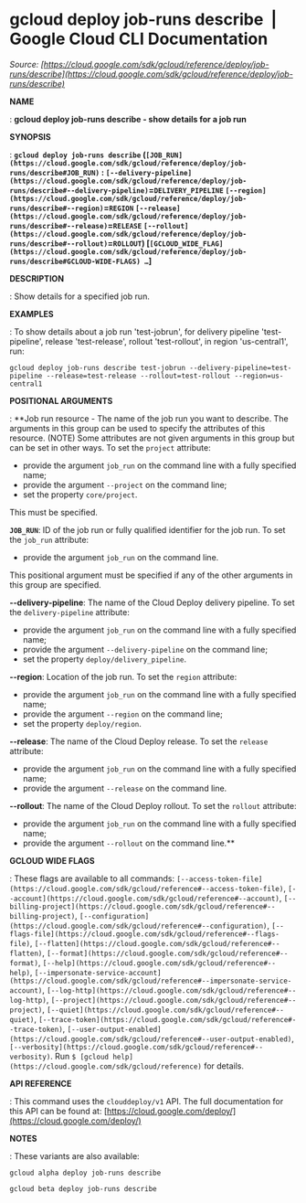 # gcloud deploy job-runs describe  |  Google Cloud CLI Documentation

*Source: [https://cloud.google.com/sdk/gcloud/reference/deploy/job-runs/describe](https://cloud.google.com/sdk/gcloud/reference/deploy/job-runs/describe)*

**NAME**

: **gcloud deploy job-runs describe - show details for a job run**

**SYNOPSIS**

: **`gcloud deploy job-runs describe` (`[JOB_RUN](https://cloud.google.com/sdk/gcloud/reference/deploy/job-runs/describe#JOB_RUN)` : `[--delivery-pipeline](https://cloud.google.com/sdk/gcloud/reference/deploy/job-runs/describe#--delivery-pipeline)`=`DELIVERY_PIPELINE` `[--region](https://cloud.google.com/sdk/gcloud/reference/deploy/job-runs/describe#--region)`=`REGION` `[--release](https://cloud.google.com/sdk/gcloud/reference/deploy/job-runs/describe#--release)`=`RELEASE` `[--rollout](https://cloud.google.com/sdk/gcloud/reference/deploy/job-runs/describe#--rollout)`=`ROLLOUT`) [`[GCLOUD_WIDE_FLAG](https://cloud.google.com/sdk/gcloud/reference/deploy/job-runs/describe#GCLOUD-WIDE-FLAGS) …`]**

**DESCRIPTION**

: Show details for a specified job run.

**EXAMPLES**

: To show details about a job run 'test-jobrun', for delivery pipeline
'test-pipeline', release 'test-release', rollout 'test-rollout', in region
'us-central1', run:

```
gcloud deploy job-runs describe test-jobrun --delivery-pipeline=test-pipeline --release=test-release --rollout=test-rollout --region=us-central1
```

**POSITIONAL ARGUMENTS**

: **Job run resource - The name of the job run you want to describe. The arguments
in this group can be used to specify the attributes of this resource. (NOTE)
Some attributes are not given arguments in this group but can be set in other
ways.
To set the `project` attribute:

- provide the argument `job_run` on the command line with a fully
specified name;
- provide the argument `--project` on the command line;
- set the property `core/project`.

This must be specified.

**`JOB_RUN`**:
ID of the job run or fully qualified identifier for the job run.
To set the `job_run` attribute:

- provide the argument `job_run` on the command line.

This positional argument must be specified if any of the other arguments in this
group are specified.

**--delivery-pipeline**:
The name of the Cloud Deploy delivery pipeline.
To set the `delivery-pipeline` attribute:

- provide the argument `job_run` on the command line with a fully
specified name;
- provide the argument `--delivery-pipeline` on the command line;
- set the property `deploy/delivery_pipeline`.

**--region**:
Location of the job run.
To set the `region` attribute:

- provide the argument `job_run` on the command line with a fully
specified name;
- provide the argument `--region` on the command line;
- set the property `deploy/region`.

**--release**:
The name of the Cloud Deploy release.
To set the `release` attribute:

- provide the argument `job_run` on the command line with a fully
specified name;
- provide the argument `--release` on the command line.

**--rollout**:
The name of the Cloud Deploy rollout.
To set the `rollout` attribute:

- provide the argument `job_run` on the command line with a fully
specified name;
- provide the argument `--rollout` on the command line.**

**GCLOUD WIDE FLAGS**

: These flags are available to all commands: `[--access-token-file](https://cloud.google.com/sdk/gcloud/reference#--access-token-file)`,
`[--account](https://cloud.google.com/sdk/gcloud/reference#--account)`, `[--billing-project](https://cloud.google.com/sdk/gcloud/reference#--billing-project)`,
`[--configuration](https://cloud.google.com/sdk/gcloud/reference#--configuration)`,
`[--flags-file](https://cloud.google.com/sdk/gcloud/reference#--flags-file)`,
`[--flatten](https://cloud.google.com/sdk/gcloud/reference#--flatten)`, `[--format](https://cloud.google.com/sdk/gcloud/reference#--format)`, `[--help](https://cloud.google.com/sdk/gcloud/reference#--help)`, `[--impersonate-service-account](https://cloud.google.com/sdk/gcloud/reference#--impersonate-service-account)`,
`[--log-http](https://cloud.google.com/sdk/gcloud/reference#--log-http)`,
`[--project](https://cloud.google.com/sdk/gcloud/reference#--project)`, `[--quiet](https://cloud.google.com/sdk/gcloud/reference#--quiet)`, `[--trace-token](https://cloud.google.com/sdk/gcloud/reference#--trace-token)`, `[--user-output-enabled](https://cloud.google.com/sdk/gcloud/reference#--user-output-enabled)`,
`[--verbosity](https://cloud.google.com/sdk/gcloud/reference#--verbosity)`.
Run `$ [gcloud help](https://cloud.google.com/sdk/gcloud/reference)` for details.

**API REFERENCE**

: This command uses the `clouddeploy/v1` API. The full documentation
for this API can be found at: [https://cloud.google.com/deploy/](https://cloud.google.com/deploy/)

**NOTES**

: These variants are also available:

```
gcloud alpha deploy job-runs describe
```

```
gcloud beta deploy job-runs describe
```